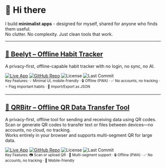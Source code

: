 # 👋 Hi there

I build **minimalist apps** - designed for myself, shared for anyone who finds them useful.  
No clutter. No complexity. Just clean tools that work.

---

## [🐝 Beelyt – Offline Habit Tracker](https://austinwin.github.io/beelyt/)  

A privacy-first, offline-capable habit tracker with no login, no sync, no AI.

[![Live App](https://img.shields.io/badge/Open-App-green)](https://austinwin.github.io/beelyt/)
[![GitHub Repo](https://img.shields.io/badge/View-Code-blue)](https://github.com/austinwin/beelyt)
![License](https://img.shields.io/github/license/austinwin/beelyt)
![Last Commit](https://img.shields.io/github/last-commit/austinwin/beelyt)  
<sub>Key Features: 💡 Minimal UI, mobile-friendly · 🔒 Offline (PWA) · ✅ No accounts, no tracking · ⭐ Flag important habits · 🔁 Import/Export as JSON</sub>

---

## [📱 QRBitr – Offline QR Data Transfer Tool](https://austinwin.github.io/qrbitr/)

A privacy-first, offline tool for sending and receiving data using QR codes.  
Scan or generate QR codes to transfer text or files between devices—no accounts, no cloud, no tracking.  
Works entirely in your browser and supports multi-segment QR for large data.

[![Live App](https://img.shields.io/badge/Open-App-green)](https://austinwin.github.io/qrbitr/)
[![GitHub Repo](https://img.shields.io/badge/View-Code-blue)](https://github.com/austinwin/qrbitr)
![License](https://img.shields.io/github/license/austinwin/qrbitr)
![Last Commit](https://img.shields.io/github/last-commit/austinwin/qrbitr)  
<sub>Key Features: 📷 Scan or upload QR · 🔄 Multi-segment support · 🔒 Offline (PWA) · ✅ No accounts, no tracking · 📱 Mobile-friendly</sub>

